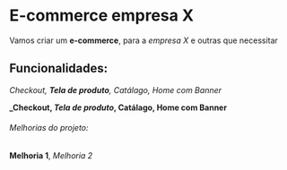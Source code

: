 # E-commerce empresa X

Vamos criar um **e-commerce**, para a *empresa X* e outras que necessitar

## Funcionalidades:

_Checkout, **Tela de produto**, Catálago, Home com Banner_

**_Checkout, _Tela de produto_, Catálago, Home com Banner**

###### Melhorias do projeto:

__Melhoria 1__, _Melhoria 2_